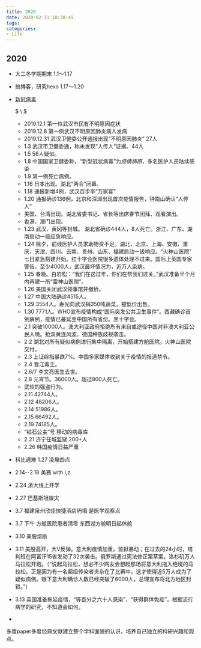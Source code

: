 ```yaml
---
title: 2020
date: 2020-02-11 18:30:49
tags:
categories:
- Life
---
```


## 2020

- 大二冬学期期末 1.1～1.17

- 搞博客，研究hexo 1.17～1.20

- [新冠病毒]([https://github.com/Pratitya/wuhan2020-timeline/blob/master/%E6%97%B6%E9%97%B4%E7%BA%BFTIMELINE.md](https://github.com/Pratitya/wuhan2020-timeline/blob/master/时间线TIMELINE.md)) 

  $ \\ $ <!--more-->

  - 2019.12.1 第一位武汉市民有不明原因症状
  - 2019.12.8 第一例武汉不明原因肺炎病人发病
  - 2019.12.31 武汉卫健委公开通报出现“不明原因肺炎”   27人
  - 1.3 武汉市卫健委通，称未发现“人传人”证据。44人
  - 1.5 56人疑似。
  - 1.8 中国国家卫健委称，“新型冠状病毒”为*疫情病原*，多名医护人员陆续感染
  - 1.9 第一例死亡病例。
  - 1.16 日本出现。湖北“两会“闭幕。
  - 1.18 通报新增4例，武汉百步亭“万家宴”
  - 1.20 通报确诊136例，北京和深圳出现首次疫情报告，钟南山确认“人传人”
  - 美国、台湾出现。湖北省委书记、省长等出席春节团拜、观看演出。
  - 香港、澳门出现。
  - 1.23 武汉、黄冈等封城。 湖北省确诊444人，8人死亡。浙江、广东、湖南启动一级应急响应。
  - 1.24 除夕，前线医护人员求助物资不足。湖北、北京、上海、安徽、重庆、天津、四川、云南、贵州、山东、福建启动一级响应。“火神山医院” 七日紧急搭建开始。红十字会医院很多遗体处理不过来。国际上英国专家警告，至少4000人，武汉最坏情况为，近万人染病。
  - 1.25 春晚。白岩松：“我们在这过年，你们在帮我们过关。”武汉准备半个月内再建一所“雷神山医院”。
  - 1.26 美国关闭武汉领事馆并撤侨。
  - 1.27 中国大陆确诊4515人。
  - 1.29 3554人。寿光向武汉捐350吨蔬菜。被低价出售。
  - 1.30 7771人。WHO宣布疫情构成“国际突发公共卫生事件”。西藏确诊首例病例，疫情已蔓延至中国所有省份。黑十字会。
  - 2.1 突破10000人。澳大利亚政府拒绝所有来自或途径中国对非澳大利亚公民入境。抢双黄连风波。德国种族歧视袭击。
  - 2.2 湖北对所有疑似病例进行集中隔离，开始搭建方舱医院。火神山医院交付。
  - 2.3 上证综指暴跌7%。中国多家媒体收到关于疫情的报道禁令。
  - 2.4 晋江毒王。
  - 2.6/7 李文亮医生去世。
  - 2.8 元宵节。36000人。超过800人死亡。
  - 武软的强盗行为。
  - 2.11 42744人。
  - 2.12 48206人。
  - 2.14 51986人。
  - 2.15 66492人。
  - 2.19 74185人。
  - “钻石公主”号 移动的病毒库
  - 2.21  济宁任城监狱 200+人
  - 2.26  韩国疫情日益严重

- 科比遇难 1.27 凌晨四点

- 2.14--2.18 美赛 with l,z.

- 2.24 浙大线上开学

- 2.27 巴基斯坦蝗灾

  

- 3.7 福建泉州欣佳快捷酒店坍塌 是医学观察点

- 3.7 下午 方舱医院患者清零 东西湖方舱明日起休舱

- 3.10 美股熔断 
- 3.11 美股高开，大V反弹。意大利疫情加重，监狱暴动；在过去的24小时，塔利班在阿富汗15省发动了32次袭击。俄罗斯通过宪法修正案草案。洛杉矶万人马拉松开跑。（“说起马拉松，想必不少网友会想起那场将意大利拖入绝境的马拉松。正是因为有一名超级传染者夹杂在了比赛中，这才使得近5万人成为了疑似病例。眼下意大利确诊人数已经突破了6000人，总理宣布将北方地区封锁。”）

- 3.13 英国准备拖延疫情，“等百分之六十人感染”，“获得群体免疫”。根据流行病学的研究，不知道会如何。
- 




多度paper多度经典文献建立整个学科面貌的认识，培养自己独立的科研兴趣和观点。